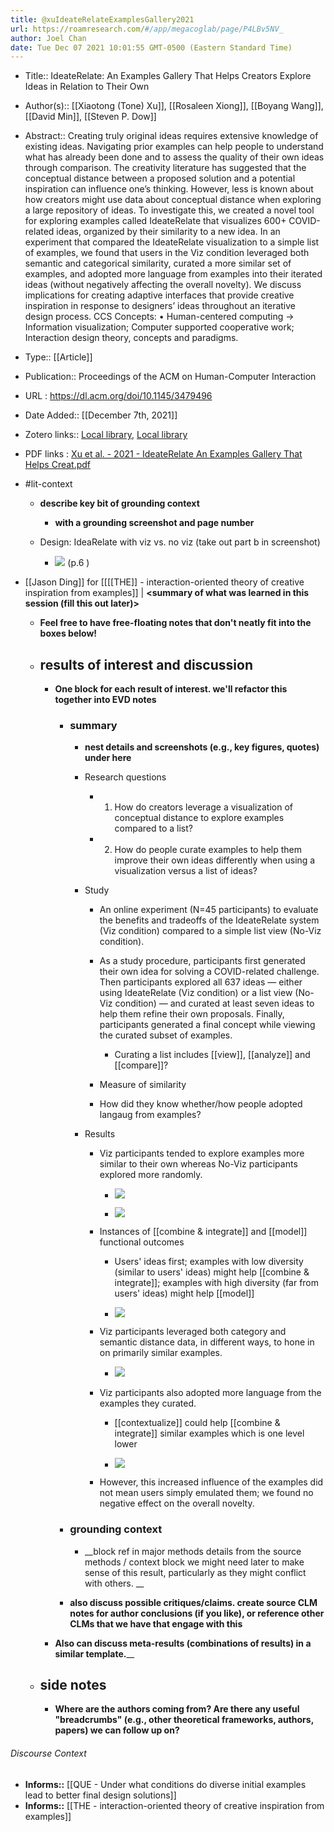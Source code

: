 ```yaml
---
title: @xuIdeateRelateExamplesGallery2021
url: https://roamresearch.com/#/app/megacoglab/page/P4LBv5NV_
author: Joel Chan
date: Tue Dec 07 2021 10:01:55 GMT-0500 (Eastern Standard Time)
---
```


- Title:: IdeateRelate: An Examples Gallery That Helps Creators Explore Ideas in Relation to Their Own
- Author(s):: [[Xiaotong (Tone) Xu]], [[Rosaleen Xiong]], [[Boyang Wang]], [[David Min]], [[Steven P. Dow]]
- Abstract:: Creating truly original ideas requires extensive knowledge of existing ideas. Navigating prior examples can help people to understand what has already been done and to assess the quality of their own ideas through comparison. The creativity literature has suggested that the conceptual distance between a proposed solution and a potential inspiration can influence one’s thinking. However, less is known about how creators might use data about conceptual distance when exploring a large repository of ideas. To investigate this, we created a novel tool for exploring examples called IdeateRelate that visualizes 600+ COVID-related ideas, organized by their similarity to a new idea. In an experiment that compared the IdeateRelate visualization to a simple list of examples, we found that users in the Viz condition leveraged both semantic and categorical similarity, curated a more similar set of examples, and adopted more language from examples into their iterated ideas (without negatively affecting the overall novelty). We discuss implications for creating adaptive interfaces that provide creative inspiration in response to designers’ ideas throughout an iterative design process. CCS Concepts: • Human-centered computing → Information visualization; Computer supported cooperative work; Interaction design theory, concepts and paradigms.
- Type:: [[Article]]
- Publication:: Proceedings of the ACM on Human-Computer Interaction
- URL : https://dl.acm.org/doi/10.1145/3479496
- Date Added:: [[December 7th, 2021]]
- Zotero links:: [Local library](zotero://select/groups/2451508/items/UF4RECZH), [Local library](https://www.zotero.org/groups/2451508/items/UF4RECZH)
- PDF links : [Xu et al. - 2021 - IdeateRelate An Examples Gallery That Helps Creat.pdf](zotero://open-pdf/groups/2451508/items/RDC83EW7)
- #lit-context

    - __describe key bit of grounding context__

        - __with a grounding screenshot and page number__

    - Design: IdeaRelate with viz vs. no viz (take out part b in screenshot)

        - ![](https://firebasestorage.googleapis.com/v0/b/firescript-577a2.appspot.com/o/imgs%2Fapp%2Fmegacoglab%2F_s5ZqBzveL.png?alt=media&token=2ef5ed80-bbc2-4c04-be9a-bf2550aa4135) (p.6 )
- [[Jason Ding]] for [[[[THE]] - interaction-oriented theory of creative inspiration from examples]] | __<summary of what was learned in this session (fill this out later)>__

    - __Feel free to have free-floating notes that don't neatly fit into the boxes below!__

    - ## results of interest and discussion

        - __One block for each result of interest. we'll refactor this together into EVD notes__

            - ### summary

                - __nest details and screenshots (e.g., key figures, quotes) under here__

                - Research questions

                    - 1) How do creators leverage a visualization of conceptual distance to explore examples compared to a list?

                    - 2) How do people curate examples to help them improve their own ideas differently when using a visualization versus a list of ideas?

                - Study

                    - An online experiment (N=45 participants) to evaluate the benefits and tradeoffs of the IdeateRelate system (Viz condition) compared to a simple list view (No-Viz condition).

                    - As a study procedure, participants first generated their own idea for solving a COVID-related challenge. Then participants explored all 637 ideas — either using IdeateRelate (Viz condition) or a list view (No-Viz condition) — and curated at least seven ideas to help them refine their own proposals. Finally, participants generated a final concept while viewing the curated subset of examples.

                        - Curating a list includes [[view]], [[analyze]] and [[compare]]?

                    - Measure of similarity

                    - How did they know whether/how people adopted langaug from examples?

                - Results

                    - Viz participants tended to explore examples more similar to their own whereas No-Viz participants explored more randomly.

                        - ![](https://firebasestorage.googleapis.com/v0/b/firescript-577a2.appspot.com/o/imgs%2Fapp%2Fmegacoglab%2FfHnc0CnVWw.png?alt=media&token=666635df-e043-4684-bd07-1939d131321f)

                        - ![](https://firebasestorage.googleapis.com/v0/b/firescript-577a2.appspot.com/o/imgs%2Fapp%2Fmegacoglab%2F6NGoIxz8ZK.png?alt=media&token=1a280a14-17d9-4422-9e31-9802cfe6c1a8)

                    - Instances of [[combine & integrate]] and [[model]] functional outcomes

                        - Users' ideas first; examples with low diversity (similar to users' ideas) might help [[combine & integrate]]; examples with high diversity (far from users' ideas) might help [[model]]

                        - ![](https://firebasestorage.googleapis.com/v0/b/firescript-577a2.appspot.com/o/imgs%2Fapp%2Fmegacoglab%2F71_ykYO85h.png?alt=media&token=7c2fccd3-99c5-49f0-a990-7a6576f7003e)

                    - Viz participants leveraged both category and semantic distance data, in different ways, to hone in on primarily similar examples.

                        - ![](https://firebasestorage.googleapis.com/v0/b/firescript-577a2.appspot.com/o/imgs%2Fapp%2Fmegacoglab%2FSccfOsbMtu.png?alt=media&token=03488ec0-70c6-445e-bd1b-ce3d36c21c65)

                    - Viz participants also adopted more language from the examples they curated.

                        - [[contextualize]] could help [[combine & integrate]] similar examples which is one level lower

                        - ![](https://firebasestorage.googleapis.com/v0/b/firescript-577a2.appspot.com/o/imgs%2Fapp%2Fmegacoglab%2F49BxUOijF4.png?alt=media&token=33ebfa81-0f4d-40f6-9e49-4ad8d3759d60)

                    - However, this increased influence of the examples did not mean users simply emulated them; we found no negative effect on the overall novelty.

            - ### grounding context

                - __block ref in major methods details from the source methods / context block we might need later to make sense of this result, particularly as they might conflict with others. __

            - __also discuss possible critiques/claims. create source CLM notes for author conclusions (if you like), or reference other CLMs that we have that engage with this__

        - __Also can discuss meta-results (combinations of results) in a similar template.____

    - ## side notes

        - __Where are the authors coming from? Are there any useful "breadcrumbs" (e.g., other theoretical frameworks, authors, papers) we can follow up on?__

###### Discourse Context

- **Informs::** [[QUE - Under what conditions do diverse initial examples lead to better final design solutions]]
- **Informs::** [[THE - interaction-oriented theory of creative inspiration from examples]]
